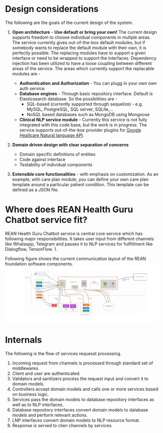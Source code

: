 # Design considerations

The following are the goals of the current design of the system.

1. __Open architecture__ - 
   __Use default or bring your own!__ The current design supports freedom to choose individual components in multple areas. The service currently gives out-of-the-box default modules, but if somebody wants to replace the default module with their own, it is perfectly possible. The replacing modules have to support a given interface or need to be wrapped to support the interfaces. Dependency injection has been utilized to have a loose coupling between different areas of the service. The areas which currently support the replacable modules are - 
   *  __Authentication and Authorization__ - You can plugg in your own own auth service.
   *  __Database engines__ - Through basic repository interface. Default is Elasticsearch database. So the possibilities are -
      *  SQL-based (currently supported through sequelize) - e.g. MySQL, PostgreSQL, SQL server, SQLite,...
      *  NoSQL based databases such as MongoDB using Mongoose
   *  __Clinical NLP service module__ - Currently this service is not fully integrated with this code base, but the work is in progress. The service supports out-of-the-box provider plugins for [Google Healtcare Natural language API](https://cloud.google.com/healthcare/docs/concepts/nlp).


  
2. __Domain driven design with clear separation of concerns__
    * Domain specific definitions of entities
    * Code against interface
    * Testability of individual components

3. __Extensible core functionalities__ - with emphasis on customization.
   As an example, with care plan module, you can define your own care plan template around a particular patient condition. This template can be defined as a JSON file. 

# Where does REAN Health Guru Chatbot service fit?
REAN Health Guru Chatbot service is central core service which has following major responsibilities. It takes user input from different channels like Whataspp, Telegram and passes it to NLP services for fullfillment like Dialogflow, TensorFlow.
1. 

Following figure shows the current communication layout of the REAN foundation software components.
  <img src="./logical-architecture-layout.png" width="1300">

# Internals

The following is the flow of services requesst processing.

  1. Incoming request from channels is processed through standard set of middlewares.
  2. Client and user are authenticated.
  3. Validators and sanitizers process the request input and convert it to domain models.
  4. Controllers accept domain models and calls one or more services based on business logic.
  5. Services pass the domain models to database repository interfaces as well as to NLP interfaces.
  6. Database repository interfaces convert domain models to database models and perform relevant actions.
  7. LNP interfaces convert domain models to NLP resource format.
  8. Response is served to clien channels by services.
